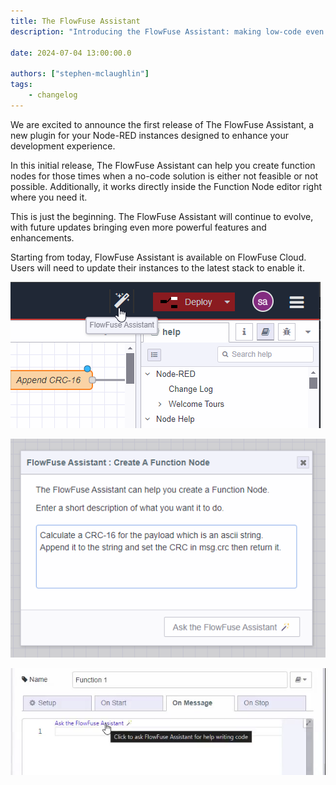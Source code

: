 ```yaml
---
title: The FlowFuse Assistant
description: "Introducing the FlowFuse Assistant: making low-code even more accessible."

date: 2024-07-04 13:00:00.0

authors: ["stephen-mclaughlin"]
tags:
    - changelog
---
```


We are excited to announce the first release of The FlowFuse Assistant, a new plugin for your Node-RED instances designed to enhance your development experience.

In this initial release, The FlowFuse Assistant can help you create function nodes for those times when a no-code solution is either not feasible or not possible.
Additionally, it works directly inside the Function Node editor right where you need it.

This is just the beginning. The FlowFuse Assistant will continue to evolve, with future updates bringing even more powerful features and enhancements.

Starting from today, FlowFuse Assistant is available on FlowFuse Cloud. Users will need to update their instances to the latest stack to enable it.


![Node-RED Editor toolbar button for the assistant](./images/assistant-toolbar.png)

![FlowFuse Assistant Input Dialog](./images/assistant-dialog-function-node-builder.png)

![Flowfuse Assistant Code Lens](./images/assistant-function-node-inline-code-lens.png)

